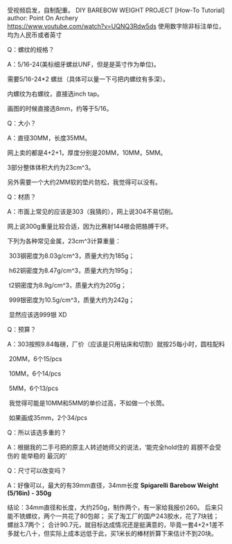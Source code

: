 受视频启发，自制配重。
DIY BAREBOW WEIGHT PROJECT [How-To Tutorial]   author: Point On Archery  
https://www.youtube.com/watch?v=UQNQ3Rdw5ds 
使用数字除非标注单位，均为人民币或者英寸

Q：螺纹的规格？

A：5/16-24(美标细牙螺丝UNF，但是是英寸作为单位)。

需要5/16-24*2 螺丝（具体可以量一下弓把内螺纹有多深）。

内螺纹为右螺纹，直接选inch tap。

画图的时候直接选8mm，约等于5/16。

Q：大小？

A：直径30MM，长度35MM。

网上卖的都是4+2+1，厚度分别是20MM，10MM，5MM。

3部分整体体积大约为23cm^3。

另外需要一个大约2MM软的垫片防松，我觉得可以没有。

Q：材质？

A：市面上常见的应该是303（我猜的），网上说304不易切削。

网上说300g重量比较合适，因为比赛射144根会把胳膊干坏。

下列为各种常见金属，23cm^3计算重量：

​		303钢密度为8.03g/cm^3，质量大约为185g；

​		h62铜密度为8.47g/cm^3，质量大约为195g；

​		t2铜密度为8.9g/cm^3，质量大约为205g；

​		999银密度为10.5g/cm^3，质量大约为242g；

​		显然应该选999银 XD

Q：预算？

A：303按照9.84每磅，厂价（应该是只用钻床和切割）就按25每小时，圆柱配料

​		20MM，6个15/pcs

​		10MM，6个14/pcs

​		5MM，6个13/pcs

​		我觉得可能是10MM和5MM的单价过高，不如做一个长筒。

​		如果画成35mm，2个34/pcs


Q：所以该选多重的？

A：根据我的二手弓把的原主人转述她师父的说法，‘能完全hold住的 肩膀不会受伤的 能举稳的 最沉的’

Q：尺寸可以改变吗？

A：好像可以，最大的有39mm直径，34mm长度	**Spigarelli** **Barebow Weight (5/16in) - 350g**

结论：34mm直径和长度，大约250g，制作两个，有一家给我报价260。
后来只能不铣螺纹，两个一共花了80包邮；
买了淘工厂的国产243胶水，花了7块钱；
螺丝3.7两个；
合计90.7元，就目标达成情况还是挺满意的，毕竟一套4+2+1差不多就七八十，但实际上成本远低于此，买1米长的棒材折算下来估计不到20块。

